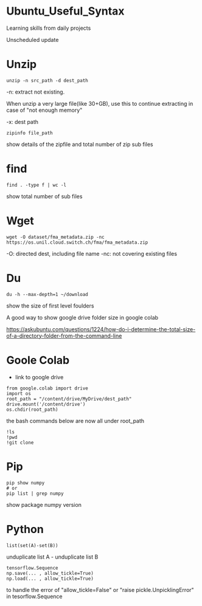 # Ubuntu_Useful_Syntax
Learning skills from daily projects

Unscheduled update

Unzip
======
```
unzip -n src_path -d dest_path
```
-n: extract not existing.

When unzip a very large file(like 30+GB), use this to continue extracting in case of "not enough memory"

-x: dest path

```
zipinfo file_path
```
show details of the zipfile and total number of zip sub files

find
=====
```
find . -type f | wc -l
```
show total number of sub files

Wget
=====
```
wget -O dataset/fma_metadata.zip -nc https://os.unil.cloud.switch.ch/fma/fma_metadata.zip 
```
-O: directed dest, including file name
-nc: not covering existing files

Du
=====
```
du -h --max-depth=1 ~/download
```
show the size of first level foulders

A good way to show google drive folder size in google colab

https://askubuntu.com/questions/1224/how-do-i-determine-the-total-size-of-a-directory-folder-from-the-command-line

Goole Colab
=====
* link to google drive
```
from google.colab import drive
import os
root_path = "/content/drive/MyDrive/dest_path"
drive.mount('/content/drive')
os.chdir(root_path)
```
the bash commands below are now all under root_path
```
!ls
!pwd
!git clone
```

Pip
=====
```
pip show numpy
# or
pip list | grep numpy
```
show package numpy version

Python
=====
```
list(set(A)-set(B))
```
unduplicate list A - unduplicate list B

```
tensorflow.Sequence
np.save(... , allow_tickle=True)
np.load(... , allow_tickle=True)
```
to handle the error of "allow_tickle=False" or "raise pickle.UnpicklingError" in tesorflow.Sequence
